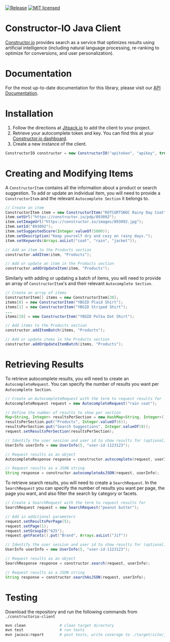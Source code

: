 [![Release](https://jitpack.io/v/Constructor-io/constructorio-java.svg)](https://jitpack.io/#Constructor-io/constructorio-java) [![MIT licensed](https://img.shields.io/badge/license-MIT-blue.svg)](https://github.com/Constructor-io/constructorio-java/blob/master/LICENSE)

# Constructor-IO Java Client
[Constructor.io](http://constructor.io/) provides search as a service that optimizes results using artificial intelligence (including natural language processing, re-ranking to optimize for conversions, and user personalization).

# Documentation
For the most up-to-date documentation for this library, please visit our [API Documentation](https://docs.constructor.io/rest-api.html?java).

# Installation
1. Follow the directions at [Jitpack.io](https://jitpack.io/#Constructor-io/constructorio-java/v4.7.2) to add the client to your project.
2. Retrieve your autocomplete token and key.  You can find this at your [Constructor.io dashboard](https://constructor.io/dashboard).
3. Create a new instance of the client.
```java
ConstructorIO constructor = new ConstructorIO("apitoken", "apikey", true, null);
```

# Creating and Modifying Items
A `ConstructorItem` contains all the information about a product or search suggestion. To add or update an individual item, you will need to provide a `ConstructorItem` and the relevant `Autocomplete Section` it belongs to.

```java
// Create an item
ConstructorItem item = new ConstructorItem("ROTCURTSNOC Rainy Day Coat");
item.setUrl("https://constructor.io/pdp/893092");
item.setImageUrl("https://constructor.io/images/893092.jpg");
item.setId("893092");
item.setSuggestedScore(Integer.valueOf(5000));
item.setDescription("Keep yourself dry and cozy on rainy days.");
item.setKeywords(Arrays.asList("coat", "rain", "jacket"));

// Add an item to the Products section
constructor.addItem(item, "Products");

// Add or update an item in the Products section
constructor.addOrUpdateItem(item, "Products");
```

Similarly with adding or updating a batch of items, you will need to provide an array of `ConstructorItem`'s and their relevant `Autocomplete Section`.
```java
// Create an array of items
ConstructorItem[] items = new ConstructorItem[20];
items[0] = new ConstructorItem("YBGID Plaid Shirt");
items[1] = new ConstructorItem("YBGID Striped Shirt");
...
items[19] = new ConstructorItem("YBGID Polka Dot Shirt");

// Add items to the Products section
constructor.addItemBatch(items, "Products");

// Add or update items in the Products section
constructor.addOrUpdateItemBatch(items, "Products");
```

# Retrieving Results

To retrieve autocomplete results, you will need to create an `AutocompleteRequest`. You can specify the number of results you want per `Autocomplete Section`.

```java
// Create an AutocompleteRequest with the term to request results for
AutocompleteRequest request = new AutocompleteRequest("rain coat");

// Define the number of results to show per section
Map<String, Integer> resultsPerSection = new HashMap<String, Integer>();
resultsPerSection.put("Products", Integer.valueOf(6));
resultsPerSection.put("Search Suggestions", Integer.valueOf(8));
request.setResultsPerSection(resultsPerSection);

// Identify the user session and user id to show results for (optional)
UserInfo userInfo = new UserInfo(5, "user-id-1123123");

// Request results as an object
AutocompleteResponse response = constructor.autocomplete(request, userInfo);

// Request results as a JSON string
String response = constructor.autocompleteAsJSON(request, userInfo);
```

To retrieve search results, you will need to create a `SearchRequest`. In the `SearchRequest` you can specify the number of results you want per page, the page you want, and also filter the search by category or facets. 

```java
// Create a SearchRequest with the term to request results for
SearchRequest request = new SearchRequest("peanut butter");

// Add in additional parameters
request.setResultsPerPage(5);
request.setPage(1);
request.setGroupId("625");
request.getFacets().put("Brand", Arrays.asList("Jif"))

// Identify the user session and user id to show results for (optional)
UserInfo userInfo = new UserInfo(5, "user-id-1123123");

// Request results as an object
SearchResponse response = constructor.search(request, userInfo);

// Request results as a JSON string
String response = constructor.searchAsJSON(request, userInfo);
```

# Testing
Download the repository and run the following commands from `./constructorio-client`

```bash
mvn clean               # clean target directory
mvn test                # run tests
mvn jacoco:report       # post tests, write coverage to ./target/site/jacoco
```
